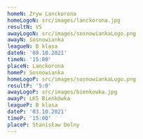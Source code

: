 ```yaml
---
homeN: Zryw Lanckorona
homeLogoN: src/images/lanckorona.jpg
resultN: VS
awayLogoN: src/images/sosnowiankaLogo.png
awayN: Sosnowianka
leagueN: B klasa
dateN: '09.10.2021'
timeN: '15:00'
placeN: Lanckorona
homeP: Sosnowianka
homeLogoP: src/images/sosnowiankaLogo.png
resultP: '5:0'
awayLogoP: src/images/bienkowka.jpg
awayP: LKS Bieńkówka
leagueP: B klasa
dateP: '03.10.2021'
timeP: '15:00'
placeP: Stanisław Dolny
---
```

